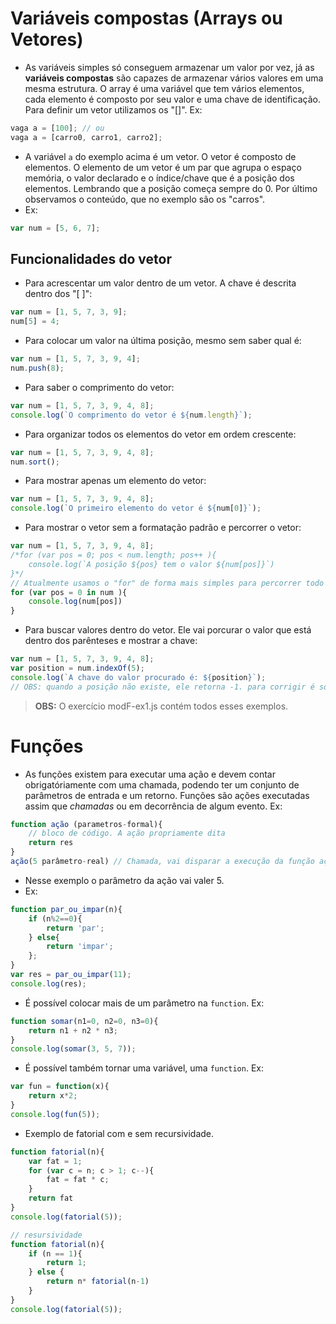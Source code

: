 # Variáveis compostas (Arrays ou Vetores)
- As variáveis simples só conseguem armazenar um valor por vez, já as **variáveis compostas** são capazes de armazenar vários valores em uma mesma estrutura. O array é uma variável que tem vários elementos, cada elemento é composto por seu valor e uma chave de identificação. Para definir um vetor utilizamos os "[]". Ex:
```js
vaga a = [100]; // ou
vaga a = [carro0, carro1, carro2];
```
- A variável `a` do exemplo acima é um vetor. O vetor é composto de elementos. O elemento de um vetor é um par que agrupa o espaço memória, o valor declarado e o índice/chave que é a posição dos elementos. Lembrando que a posição começa sempre do 0. Por último observamos o conteúdo,  que no exemplo são os "carros". 
- Ex:
```js
var num = [5, 6, 7]; 
```
## Funcionalidades do vetor
- Para acrescentar um valor dentro de um vetor. A chave é descrita dentro dos "[ ]": 
```js
var num = [1, 5, 7, 3, 9];
num[5] = 4;
```
- Para colocar um valor na última posição, mesmo sem saber qual é:
```js
var num = [1, 5, 7, 3, 9, 4];
num.push(8);
```
- Para saber o comprimento do vetor: 
```js
var num = [1, 5, 7, 3, 9, 4, 8];
console.log(`O comprimento do vetor é ${num.length}`);
```
- Para organizar todos os elementos do vetor em ordem crescente: 
```js
var num = [1, 5, 7, 3, 9, 4, 8];
num.sort();
```
-  Para mostrar apenas um elemento do vetor: 
```js
var num = [1, 5, 7, 3, 9, 4, 8];
console.log(`O primeiro elemento do vetor é ${num[0]}`);
```
- Para mostrar o vetor sem a formatação padrão e percorrer o vetor:
```js
var num = [1, 5, 7, 3, 9, 4, 8];
/*for (var pos = 0; pos < num.length; pos++ ){
    console.log(`A posição ${pos} tem o valor ${num[pos]}`)
}*/
// Atualmente usamos o "for" de forma mais simples para percorrer todo vetor
for (var pos = 0 in num ){
    console.log(num[pos])
}
```
-  Para buscar valores dentro do vetor. Ele vai porcurar o valor que está dentro dos parênteses e mostrar a chave:
```js
var num = [1, 5, 7, 3, 9, 4, 8];
var position = num.indexOf(5);
console.log(`A chave do valor procurado é: ${position}`);
// OBS: quando a posição não existe, ele retorna -1. para corrigir é só colocar o position == -1 num if retornando ERRO!
```
> **OBS:** O exercício modF-ex1.js contém todos esses exemplos.

# Funções 
- As funções existem para executar uma ação e devem contar obrigatóriamente com uma chamada, podendo ter um conjunto de parâmetros de entrada  e um retorno. Funções são ações executadas assim que *chamadas* ou em decorrência de algum evento. Ex:
```js
function ação (parametros-formal){
    // bloco de código. A ação propriamente dita
    return res
}
ação(5 parâmetro-real) // Chamada, vai disparar a execução da função ação
```
- Nesse exemplo o parâmetro da ação vai valer 5.
- Ex:
```js
function par_ou_impar(n){
    if (n%2==0){
        return 'par';
    } else{
        return 'impar';
    };
}
var res = par_ou_impar(11);
console.log(res);
```
- É possível colocar mais de um parâmetro na `function`. Ex:
```js
function somar(n1=0, n2=0, n3=0){
    return n1 + n2 * n3;
}
console.log(somar(3, 5, 7));
```
- É possível também tornar uma variável, uma `function`. Ex:
```js
var fun = function(x){
    return x*2;
}
console.log(fun(5));
```
- Exemplo de fatorial com e sem recursividade.
```js
function fatorial(n){
    var fat = 1;
    for (var c = n; c > 1; c--){
        fat = fat * c;
    }
    return fat
}
console.log(fatorial(5));

// resursividade
function fatorial(n){
    if (n == 1){
        return 1;
    } else {
        return n* fatorial(n-1)
    }
}
console.log(fatorial(5));
```